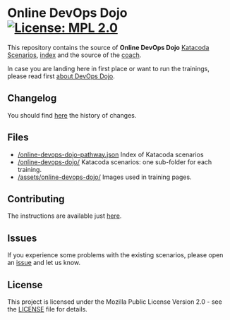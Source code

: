 # Online DevOps Dojo [![License: MPL 2.0](https://img.shields.io/badge/License-MPL%202.0-brightgreen.svg)](https://opensource.org/licenses/MPL-2.0)

This repository contains the source of **Online DevOps Dojo** [Katacoda Scenarios](./online-devops-dojo),
[index](./online-devops-dojo-pathway.json) and the source of the [coach](./bot).

In case you are landing here in first place or want to run the trainings, please
read first [about DevOps Dojo](https://dxc-technology.github.io/about-devops-dojo/).

## Changelog

You should find [here](./CHANGELOG.md) the history of changes.

## Files

- [/online-devops-dojo-pathway.json](./online-devops-dojo-pathway.json) Index of
Katacoda scenarios
- [/online-devops-dojo/](./online-devops-dojo/) Katacoda scenarios: one sub-folder
for each training.
- [/assets/online-devops-dojo/](./assets/online-devops-dojo/) Images used in
training pages.

## Contributing

The instructions are available just [here](./CONTRIBUTING.md).

## Issues

If you experience some problems with the existing scenarios, please open an
[issue](https://github.com/dxc-technology/online-devops-dojo/issues/new/choose)
and let us know.

## License

This project is licensed under the Mozilla Public License Version 2.0 - see
the [LICENSE](./LICENSE) file for details.
